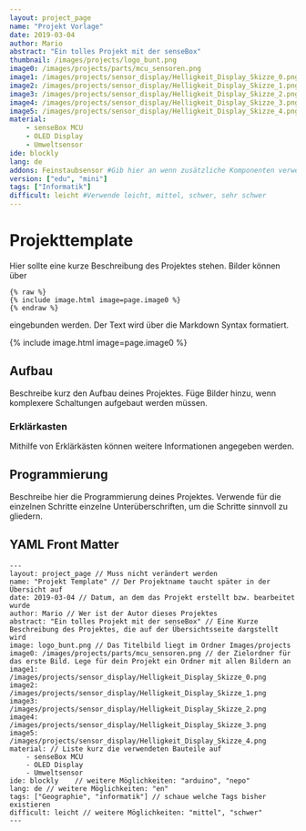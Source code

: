 ```yaml
---
layout: project_page
name: "Projekt Vorlage"
date: 2019-03-04
author: Mario
abstract: "Ein tolles Projekt mit der senseBox"
thumbnail: /images/projects/logo_bunt.png
image0: /images/projects/parts/mcu_sensoren.png
image1: /images/projects/sensor_display/Helligkeit_Display_Skizze_0.png
image2: /images/projects/sensor_display/Helligkeit_Display_Skizze_1.png
image3: /images/projects/sensor_display/Helligkeit_Display_Skizze_2.png
image4: /images/projects/sensor_display/Helligkeit_Display_Skizze_3.png
image5: /images/projects/sensor_display/Helligkeit_Display_Skizze_4.png
material:
    - senseBox MCU
    - OLED Display
    - Umweltsensor
ide: blockly    
lang: de
addons: Feinstaubsensor #Gib hier an wenn zusätzliche Komponenten verwendet werden
version: ["edu", "mini"]
tags: ["Informatik"]
difficult: leicht #Verwende leicht, mittel, schwer, sehr schwer
---
```

# Projekttemplate
Hier sollte eine kurze Beschreibung des Projektes stehen. Bilder können über
```
{% raw %}
{% include image.html image=page.image0 %}
{% endraw %}
``` 
eingebunden werden. Der Text wird über die Markdown Syntax formatiert. 

{% include image.html image=page.image0 %}

## Aufbau
Beschreibe kurz den Aufbau deines Projektes. Füge Bilder hinzu, wenn komplexere Schaltungen aufgebaut werden müssen.

<div class="panel panel-info">
  <div class="panel-heading">
    <h3 class="panel-title">Erklärkasten</h3>
  </div>
  <div class="panel-body">
Mithilfe von Erklärkästen können weitere Informationen angegeben werden.
  </div>
</div>

## Programmierung

Beschreibe hier die Programmierung deines Projektes. Verwende für die einzelnen Schritte einzelne Unterüberschriften, um die Schritte sinnvoll zu gliedern. 

## YAML Front Matter

```
---
layout: project_page // Muss nicht verändert werden
name: "Projekt Template" // Der Projektname taucht später in der Übersicht auf
date: 2019-03-04 // Datum, an dem das Projekt erstellt bzw. bearbeitet wurde 
author: Mario // Wer ist der Autor dieses Projektes
abstract: "Ein tolles Projekt mit der senseBox" // Eine Kurze Beschreibung des Projektes, die auf der Übersichtsseite dargstellt wird
image: logo_bunt.png // Das Titelbild liegt im Ordner Images/projects
image0: /images/projects/parts/mcu_sensoren.png // der Zielordner für das erste Bild. Lege für dein Projekt ein Ordner mit allen Bildern an
image1: /images/projects/sensor_display/Helligkeit_Display_Skizze_0.png
image2: /images/projects/sensor_display/Helligkeit_Display_Skizze_1.png
image3: /images/projects/sensor_display/Helligkeit_Display_Skizze_2.png
image4: /images/projects/sensor_display/Helligkeit_Display_Skizze_3.png
image5: /images/projects/sensor_display/Helligkeit_Display_Skizze_4.png
material: // Liste kurz die verwendeten Bauteile auf
    - senseBox MCU 
    - OLED Display
    - Umweltsensor
ide: blockly    // weitere Möglichkeiten: "arduino", "nepo"
lang: de // weitere Möglichkeiten: "en"
tags: ["Geographie", "informatik"] // schaue welche Tags bisher existieren
difficult: leicht // weitere Möglichkeiten: "mittel", "schwer"
---
```
